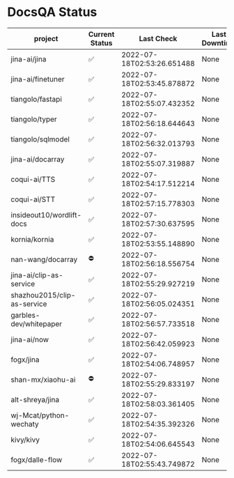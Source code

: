 # DocsQA Status

|          project          |Current Status|        Last Check        |Last Downtime|
|---------------------------|--------------|--------------------------|-------------|
|jina-ai/jina               |✅            |2022-07-18T02:53:26.651488|None         |
|jina-ai/finetuner          |✅            |2022-07-18T02:53:45.878872|None         |
|tiangolo/fastapi           |✅            |2022-07-18T02:55:07.432352|None         |
|tiangolo/typer             |✅            |2022-07-18T02:56:18.644643|None         |
|tiangolo/sqlmodel          |✅            |2022-07-18T02:56:32.013793|None         |
|jina-ai/docarray           |✅            |2022-07-18T02:55:07.319887|None         |
|coqui-ai/TTS               |✅            |2022-07-18T02:54:17.512214|None         |
|coqui-ai/STT               |✅            |2022-07-18T02:57:15.778303|None         |
|insideout10/wordlift-docs  |✅            |2022-07-18T02:57:30.637595|None         |
|kornia/kornia              |✅            |2022-07-18T02:53:55.148890|None         |
|nan-wang/docarray          |⛔️           |2022-07-18T02:56:18.556754|None         |
|jina-ai/clip-as-service    |✅            |2022-07-18T02:55:29.927219|None         |
|shazhou2015/clip-as-service|✅            |2022-07-18T02:56:05.024351|None         |
|garbles-dev/whitepaper     |✅            |2022-07-18T02:56:57.733518|None         |
|jina-ai/now                |✅            |2022-07-18T02:56:42.059923|None         |
|fogx/jina                  |✅            |2022-07-18T02:54:06.748957|None         |
|shan-mx/xiaohu-ai          |⛔️           |2022-07-18T02:55:29.833197|None         |
|alt-shreya/jina            |✅            |2022-07-18T02:58:03.361405|None         |
|wj-Mcat/python-wechaty     |✅            |2022-07-18T02:54:35.392326|None         |
|kivy/kivy                  |✅            |2022-07-18T02:54:06.645543|None         |
|fogx/dalle-flow            |✅            |2022-07-18T02:55:43.749872|None         |
